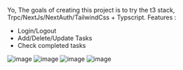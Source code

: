 Yo,
The goals of creating this project is to try the t3 stack, Trpc/NextJs/NextAuth/TailwindCss + Typscript.
Features : 
* Login/Logout
* Add/Delete/Update Tasks
* Check completed tasks

![image](https://user-images.githubusercontent.com/79634799/194639343-c16210f2-1a1d-40b6-9f26-7f204c9f4f4a.png)
![image](https://user-images.githubusercontent.com/79634799/194639437-8b3d6248-ebae-49ea-8bcc-ffe2e6de8c10.png)
![image](https://user-images.githubusercontent.com/79634799/194639599-3efce1c7-2c7c-4845-bcd1-5ef2302c56a2.png)
![image](https://user-images.githubusercontent.com/79634799/194639628-87fb58a2-53fe-4274-b4cf-86b78a790fe1.png)
